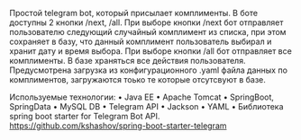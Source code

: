 Простой telegram bot, который присылает комплименты. В боте доступны 2 кнопки /next, /all.
При выборе кнопки /next бот отправляет пользователю следующий случайный комплимент из списка, при этом сохраняет в базу, что данный комплимент пользователь выбирал и хранит дату и время выбора.
При выборе кнопки /all бот отправляет все комплименты.
В базе храняться все действия пользователя.
Предусмотрена загрузка из конфигурационного .yaml файла данных по комплиментов, загружаются тоько те которые отсутсвуют в базе. 

Используемые технологии:
•	Java EE
•	Apache Tomcat
•	SpringBoot, SpringData
•	MySQL DB
•	Telegram API
•	Jackson
•	YAML
• Библиотека spring boot starter for Telegram Bot API. https://github.com/kshashov/spring-boot-starter-telegram
